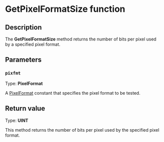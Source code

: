 # GetPixelFormatSize function

## Description

The **GetPixelFormatSize** method returns the number of bits per pixel used by a specified pixel format.

## Parameters

### `pixfmt`

Type: **PixelFormat**

A [PixelFormat](https://learn.microsoft.com/windows/desktop/gdiplus/-gdiplus-constant-image-pixel-format-constants) constant that specifies the pixel format to be tested.

## Return value

Type: **UINT**

This method returns the number of bits per pixel used by the specified pixel format.